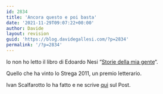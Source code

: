 ```yaml
---
id: 2834
title: 'Ancora questo e poi basta'
date: '2021-11-29T09:07:22+00:00'
author: Davide
layout: revision
guid: 'https://blog.davidegallesi.com/?p=2834'
permalink: '/?p=2834'
---
```


Io non ho letto il libro di Edoardo Nesi “[Storie della mia gente](http://www.anobii.com/books/Storia_della_mia_gente/9788845263521/01d5f7f4c8920aea0e/ "Storie della mia gente")“.

Quello che ha vinto lo Strega 2011, un premio letterario.

Ivan Scalfarotto lo ha fatto e ne scrive [qui](http://www.ilpost.it/ivanscalfarotto/2011/08/30/contro-nesi/ "Contro Nesi") sul Post.